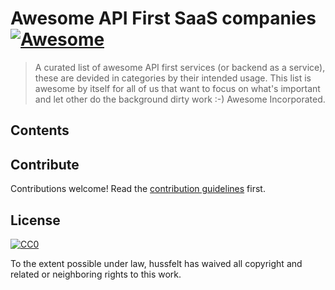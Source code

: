 # Awesome API First SaaS companies [![Awesome](https://cdn.rawgit.com/sindresorhus/awesome/d7305f38d29fed78fa85652e3a63e154dd8e8829/media/badge.svg)](https://github.com/sindresorhus/awesome)

> A curated list of awesome API first services (or backend as a service), these are devided in categories by their intended usage. This list is awesome by itself for all of us that want to focus on what's important and let other do the background dirty work :-) Awesome Incorporated.


## Contents


## Contribute

Contributions welcome! Read the [contribution guidelines](contributing.md) first.


## License

[![CC0](http://mirrors.creativecommons.org/presskit/buttons/88x31/svg/cc-zero.svg)](http://creativecommons.org/publicdomain/zero/1.0)

To the extent possible under law, hussfelt has waived all copyright and
related or neighboring rights to this work.